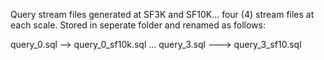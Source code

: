 Query stream files generated at SF3K and SF10K... four (4) stream files at each scale. 
Stored in seperate folder and renamed as follows:

query_0.sql   --> query_0_sf10k.sql
...
query_3.sql   ---> query_3_sf10.sql



